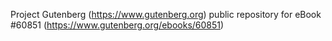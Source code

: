 Project Gutenberg (https://www.gutenberg.org) public repository for eBook #60851 (https://www.gutenberg.org/ebooks/60851)
